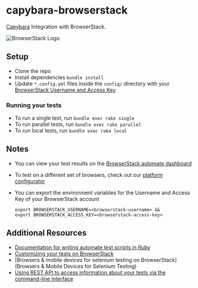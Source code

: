 # capybara-browserstack
[Capybara](http://jnicklas.github.io/capybara/) Integration with BrowserStack.

![BrowserStack Logo](https://d98b8t1nnulk5.cloudfront.net/production/images/layout/logo-header.png?1469004780)

## Setup
* Clone the repo
* Install dependencies `bundle install`
* Update `*.config.yml` files inside the `config/` directory with your [BrowserStack Username and Access Key](https://www.browserstack.com/accounts/settings)

### Running your tests
* To run a single test, run `bundle exec rake single`
* To run parallel tests, run `bundle exec rake parallel`
* To run local tests, run `bundle exec rake local`

## Notes
* You can view your test results on the [BrowserStack automate dashboard](https://www.browserstack.com/automate)
* To test on a different set of browsers, check out our [platform configurator](https://www.browserstack.com/automate/ruby#setting-os-and-browser)
* You can export the environment variables for the Username and Access Key of your BrowserStack account
  
  ```
  export BROWSERSTACK_USERNAME=<browserstack-username> &&
  export BROWSERSTACK_ACCESS_KEY=<browserstack-access-key>
  ```
  
## Additional Resources
* [Documentation for writing automate test scripts in Ruby](https://www.browserstack.com/automate/ruby)
* [Customizing your tests on BrowserStack](https://www.browserstack.com/automate/capabilities)
* [Browsers & mobile devices for selenium testing on BrowserStack](Browsers & Mobile Devices for Selenium Testing)
* [Using REST API to access information about your tests via the command-line interface](https://www.browserstack.com/automate/rest-api)
